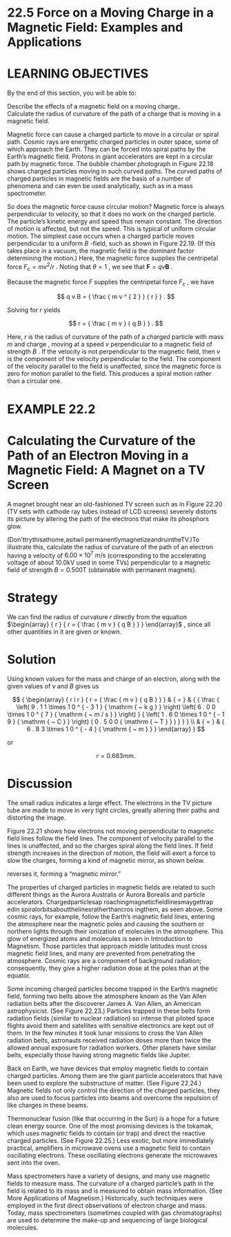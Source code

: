 # 22.5 Force on a Moving Charge in a Magnetic Field: Examples and Applications

# LEARNING OBJECTIVES

By the end of this section, you will be able to:

Describe the effects of a magnetic field on a moving charge.   
Calculate the radius of curvature of the path of a charge that is moving in a magnetic field.

Magnetic force can cause a charged particle to move in a circular or spiral path. Cosmic rays are energetic charged particles in outer space, some of which approach the Earth. They can be forced into spiral paths by the Earth’s magnetic field. Protons in giant accelerators are kept in a circular path by magnetic force. The bubble chamber photograph in Figure 22.18 shows charged particles moving in such curved paths. The curved paths of charged particles in magnetic fields are the basis of a number of phenomena and can even be used analytically, such as in a mass spectrometer.

So does the magnetic force cause circular motion? Magnetic force is always perpendicular to velocity, so that it does no work on the charged particle. The particle’s kinetic energy and speed thus remain constant. The direction of motion is affected, but not the speed. This is typical of uniform circular motion. The simplest case occurs when a charged particle moves perpendicular to a uniform $B$ -field, such as shown in Figure 22.19. (If this takes place in a vacuum, the magnetic field is the dominant factor determining the motion.) Here, the magnetic force supplies the centripetal force $F _ { \mathrm { c } } = m v ^ { 2 } / r$ . Noting that $\theta = 1$ , we see that ${ \boldsymbol { F } } = q v { \boldsymbol { B } }$ .

Because the magnetic force $F$ supplies the centripetal force $F _ { \mathrm { c } }$ , we have

$$
q v B = { \frac { m v ^ { 2 } } { r } } .
$$

Solving for $r$ yields

$$
r = { \frac { m v } { q B } } .
$$

Here, $r$ is the radius of curvature of the path of a charged particle with mass $m$ and charge , moving at a speed $v$ perpendicular to a magnetic field of strength $B$ . If the velocity is not perpendicular to the magnetic field, then $v$ is the component of the velocity perpendicular to the field. The component of the velocity parallel to the field is unaffected, since the magnetic force is zero for motion parallel to the field. This produces a spiral motion rather than a circular one.

# EXAMPLE 22.2

# Calculating the Curvature of the Path of an Electron Moving in a Magnetic Field: A Magnet on a TV Screen

A magnet brought near an old-fashioned TV screen such as in Figure 22.20 (TV sets with cathode ray tubes instead of LCD screens) severely distorts its picture by altering the path of the electrons that make its phosphors glow.

(Don’ttrythisathome,asitwil permanentlymagnetizeandruintheTV.)To illustrate this, calculate the radius of curvature of the path of an electron having a velocity of $6 . 0 0 \times 1 0 ^ { 7 } \ \mathrm { m / s }$ (corresponding to the accelerating voltage of about $\mathsf { 1 0 . 0 k V }$ used in some TVs) perpendicular to a magnetic field of strength $B = 0 . 5 0 0 \mathrm { T }$ (obtainable with permanent magnets).

# Strategy

We can find the radius of curvature $r$ directly from the equation $\begin{array} { r } { r = { \frac { m v } { q B } } } \end{array}$ , since all other quantities in it are given or known.

# Solution

Using known values for the mass and charge of an electron, along with the given values of $v$ and $B$ gives us

$$
{ \begin{array} { r l r } { r = { \frac { m v } { q B } } } & { = } & { { \frac { \left( 9 . 1 1 \times 1 0 ^ { - 3 1 } { \mathrm { ~ k g } } \right) \left( 6 . 0 0 \times 1 0 ^ { 7 } { \mathrm { ~ m / s } } \right) } { \left( 1 . 6 0 \times 1 0 ^ { - 1 9 } { \mathrm { ~ C } } \right) ( 0 . 5 0 0 { \mathrm { ~ T } } ) } } } \\ & { = } & { 6 . 8 3 \times 1 0 ^ { - 4 } { \mathrm { ~ m } } } \end{array} }
$$

or

$$
r = 0 . 6 8 3 \mathrm { m m } .
$$

# Discussion

The small radius indicates a large effect. The electrons in the TV picture tube are made to move in very tight circles, greatly altering their paths and distorting the image.

Figure 22.21 shows how electrons not moving perpendicular to magnetic field lines follow the field lines. The component of velocity parallel to the lines is unaffected, and so the charges spiral along the field lines. If field strength increases in the direction of motion, the field will exert a force to slow the charges, forming a kind of magnetic mirror, as shown below.

reverses it, forming a “magnetic mirror.”

The properties of charged particles in magnetic fields are related to such different things as the Aurora Australis or Aurora Borealis and particle accelerators. Chargedparticlesap roachingmagneticfieldlinesmaygettrap edin spiralorbitsaboutthelinesratherthancros ingthem, as seen above. Some cosmic rays, for example, follow the Earth’s magnetic field lines, entering the atmosphere near the magnetic poles and causing the southern or northern lights through their ionization of molecules in the atmosphere. This glow of energized atoms and molecules is seen in Introduction to Magnetism. Those particles that approach middle latitudes must cross magnetic field lines, and many are prevented from penetrating the atmosphere. Cosmic rays are a component of background radiation; consequently, they give a higher radiation dose at the poles than at the equator.

Some incoming charged particles become trapped in the Earth’s magnetic field, forming two belts above the atmosphere known as the Van Allen radiation belts after the discoverer James A. Van Allen, an American astrophysicist. (See Figure 22.23.) Particles trapped in these belts form radiation fields (similar to nuclear radiation) so intense that piloted space flights avoid them and satellites with sensitive electronics are kept out of them. In the few minutes it took lunar missions to cross the Van Allen radiation belts, astronauts received radiation doses more than twice the allowed annual exposure for radiation workers. Other planets have similar belts, especially those having strong magnetic fields like Jupiter.

Back on Earth, we have devices that employ magnetic fields to contain charged particles. Among them are the giant particle accelerators that have been used to explore the substructure of matter. (See Figure 22.24.) Magnetic fields not only control the direction of the charged particles, they also are used to focus particles into beams and overcome the repulsion of like charges in these beams.



Thermonuclear fusion (like that occurring in the Sun) is a hope for a future clean energy source. One of the most promising devices is the tokamak, which uses magnetic fields to contain (or trap) and direct the reactive charged particles. (See Figure 22.25.) Less exotic, but more immediately practical, amplifiers in microwave ovens use a magnetic field to contain oscillating electrons. These oscillating electrons generate the microwaves sent into the oven.

Mass spectrometers have a variety of designs, and many use magnetic fields to measure mass. The curvature of a charged particle’s path in the field is related to its mass and is measured to obtain mass information. (See More Applications of Magnetism.) Historically, such techniques were employed in the first direct observations of electron charge and mass. Today, mass spectrometers (sometimes coupled with gas chromatographs) are used to determine the make-up and sequencing of large biological molecules.